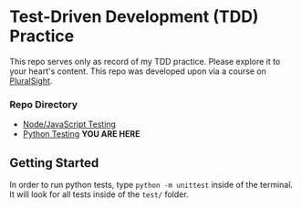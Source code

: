 # Test-Driven Development (TDD) Practice
This repo serves only as record of my TDD practice. Please explore it to your heart's content. This repo was developed upon via a course on [PluralSight](https://app.pluralsight.com/).

### Repo Directory
- [Node/JavaScript Testing](https://github.com/MatthewPalmer9/TestDrivenDevelopmentPractice/tree/master/Node)
- [Python Testing](https://github.com/MatthewPalmer9/TestDrivenDevelopmentPractice/tree/master/Python) **YOU ARE HERE**

## Getting Started
In order to run python tests, type `python -m unittest` inside of the terminal. It will look for all tests inside of the `test/` folder.